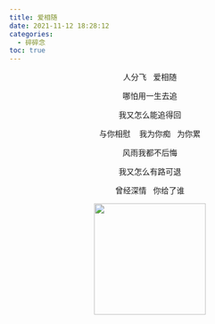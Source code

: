 ```yaml
---
title: 爱相随
date: 2021-11-12 18:28:12
categories:
  - 碎碎念
toc: true 
---
```


<center>

人分飞&nbsp;&nbsp;&nbsp;爱相随

哪怕用一生去追

我又怎么能追得回

与你相慰&nbsp;&nbsp;&nbsp;&nbsp;我为你痴&nbsp;&nbsp;&nbsp;为你累

风雨我都不后悔

我又怎么有路可退

曾经深情&nbsp;&nbsp;&nbsp;你给了谁


<img src="https://gimg2.baidu.com/image_search/src=http%3A%2F%2Fpic13.997788.com%2Fpic_auction%2F00%2F03%2F30%2F18%2Fau3301834.jpg&refer=http%3A%2F%2Fpic13.997788.com&app=2002&size=f9999,10000&q=a80&n=0&g=0n&fmt=jpeg?sec=1639305154&t=5190444f9609af34bef453951fd11d8c" width="200" height="200">

</center>